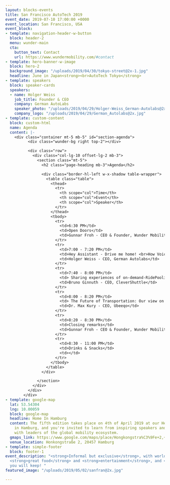 ```yaml
---
layout: blocks-events
title: San Francisco AutoTech 2019
event_date: 2019-07-10 17:00:00 +0000
event_location: San Francisco, USA
event_block:
- template: navigation-header-w-button
  block: header-2
  menu: wunder-main
  cta:
    button_text: Contact
    url: https://www.wundermobility.com/#contact
- template: hero-banner-w-image
  block: hero-2
  background_image: "/uploads/2019/04/30/tokyo-street@2x-1.jpg"
  headline: June in Japan<strong><br>AutoTech Tokyo</strong>
- template: speakers
  block: speaker-cards
  speakers:
  - name: Holger Weiss
    job_title: Founder & CEO
    company: German AutoLabs
    speaker_photo: "/uploads/2019/04/29/Holger-Weiss_German-Autolabs@2x.jpg"
    company_logo: "/uploads/2019/04/29/German_Autolabs@2x.jpg"
- template: custom-content
  block: custom-html
  name: Agenda
  content: |-
    <div class="container mt-5 mb-5" id="section-agenda">
          <div class="wunder-bg right top-2"></div>

          <div class="row">
            <div class="col-lg-10 offset-lg-2 mb-3">
              <section class="mt-5">
                <h2 class="page-heading mb-3">Agenda</h2>

                <div class="border-hl-left w-x-shadow table-wrapper">
                  <table class="table">
                    <thead>
                      <tr>
                        <th scope="col">Time</th>
                        <th scope="col">Event</th>
                        <th scope="col">Speaker</th>
                      </tr>
                    </thead>
                    <tbody>
                      <tr>
                        <td>6:30 PM</td>
                        <td>Open Doors</td>
                        <td>Gunnar Froh - CEO & Founder, Wunder Mobility</td>
                      </tr>
                      <tr>
                        <td>7:00 - 7:20 PM</td>
                        <td>Hey Assistant - Drive me home! <br>How Voice AI will change the rules in mobility?</td>
                        <td>Holger Weiss - CEO, German Autolabs</td>
                      </tr>
                      <tr>
                        <td>7:40 - 8:00 PM</td>
                        <td> Sharing experiences of on-demand-RidePooling in Germany</td>
                        <td>Bruno Ginnuth - CEO, CleverShuttle</td>
                      </tr>
                      <tr>
                        <td>8:00 - 8:20 PM</td>
                        <td> The Future of Transportation: Our view on New Mobility and Carsharing</td>
                        <td>Dr. Max Kury - CEO, Ubeeqo</td>
                      </tr>
                      <tr>
                        <td>8:20 - 8:30 PM</td>
                        <td>Closing remarks</td>
                        <td>Gunnar Froh - CEO & Founder, Wunder Mobility</td>
                      </tr>
                      <tr>
                        <td>8:30 - 11:00 PM</td>
                        <td>Drinks & Snacks</td>
                        <td></td>
                      </tr>
                    </tbody>
                  </table>
                </div>

              </section>
            </div>
          </div>
        </div>
- template: google-map
  lat: 53.54304
  lng: 10.00059
  block: google-map
  headline: Home In Hamburg
  content: The fifth edition takes place on 4th of April 2019 at our Headquarters
    in Hamburg, and you're invited to learn from inspiring speakers and to connect
    with leaders of the global mobility ecosystem.
  gmaps_link: https://www.google.com/maps/place/Hongkongstra%C3%9Fe+2,+20457+Hamburg/data=!4m2!3m1!1s0x47b18efc49761015:0x4a9d0b4a925d10eb?sa=X&ved=2ahUKEwi37I_Om6XhAhXREVAKHX2aAE8Q8gEwAHoECAoQAQ
  venue_location: Honkongstraße 2, 20457 Hamburg
- template: simple-footer
  block: footer-1
event_description: "<strong>Informal but exclusive</strong>, with world class speakers,
  <strong>great food</strong> and <strong>entertainment</strong>, and <strong>connections</strong>
  you will keep! "
featured_image: "/uploads/2019/05/02/sanfran@2x.jpg"

---
```

